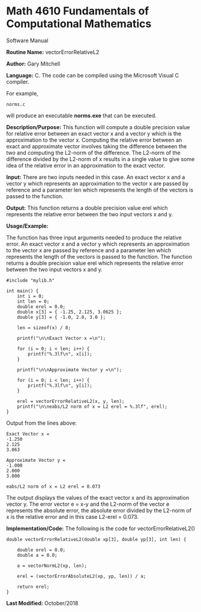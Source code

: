 # Math 4610 Fundamentals of Computational Mathematics
Software Manual

**Routine Name:**           vectorErrorRelativeL2

**Author:** Gary Mitchell

**Language:** C. The code can be compiled using the Microsoft Visual C compiler.

For example,

    norms.c

will produce an executable **norms.exe** that can be executed.

**Description/Purpose:** This function will compute a double precision value for relative error between an exact vector x and a vector y which is the approximation to the vector x. Computing the relative error between an exact and approximate vector involves taking the difference between the two and computing the L2-norm of the difference. The L2-norm of the difference divided by the L2-norm of x results in a single value to give some idea of the relative error in an approximation to the exact vector.

**Input:** There are two inputs needed in this case. An exact vector x and a vector y which represents an approximation to the vector x are passed by reference and a parameter len which represents the length of the vectors is passed to the function.

**Output:** This function returns a double precision value erel which represents the relative error between the two input vectors x and y.

**Usage/Example:**

The function has three input arguments needed to produce the relative error. An exact vector x and a vector y which represents an approximation to the vector x are passed by reference and a parameter len which represents the length of the vectors is passed to the function. The function returns a double precision value erel which represents the relative error between the two input vectors x and y.

    #include "mylib.h"

    int main() {
        int i = 0;
        int len = 0;
        double erel = 0.0;
        double x[3] = { -1.25, 2.125, 3.0625 };
        double y[3] = { -1.0, 2.0, 3.0 };
    
        len = sizeof(x) / 8;
    
        printf("\n\nExact Vector x =\n");
    
        for (i = 0; i < len; i++) {
            printf("%.3lf\n", x[i]);
        }
    
        printf("\n\nApproximate Vector y =\n");
    
        for (i = 0; i < len; i++) {
            printf("%.3lf\n", y[i]);
        }
    
        erel = vectorErrorRelativeL2(x, y, len);
        printf("\n\neabs/L2 norm of x = L2 erel = %.3lf", erel);
    }

Output from the lines above:

    Exact Vector x =
    -1.250
    2.125
    3.063
    
    Approximate Vector y =
    -1.000
    2.000
    3.000
    
    eabs/L2 norm of x = L2 erel = 0.073

The output displays the values of the exact vector x and its approximation vector y. The error vector e = x-y and the L2-norm of the vector e represents the absolute error, the absolute error divided by the L2-norm of x is the relative error and in this case L2-erel = 0.073.

**Implementation/Code:** The following is the code for vectorErrorRelativeL2()
    
    double vectorErrorRelativeL2(double xp[3], double yp[3], int len) {
    
        double erel = 0.0;
        double a = 0.0;
    
        a = vectorNormL2(xp, len);
    
        erel = (vectorErrorAbsoluteL2(xp, yp, len)) / a;
    
        return erel;
    }

**Last Modified:** October/2018

